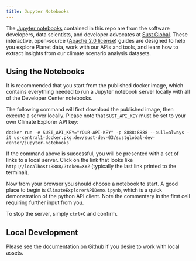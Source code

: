 ```yaml
---
title: Jupyter Notebooks
---
```


The [Jupyter notebooks](http://jupyter-notebook-beginner-guide.readthedocs.io/en/latest/what_is_jupyter.html) contained in this repo are from the software developers, data scientists, and developer advocates at [Sust Global](https://www.sustglobal.com/). These interactive, open-source ([Apache 2.0 license](https://github.com/sustglobal/dev-center/blob/main/LICENSE)) guides are designed to help you explore Planet data, work with our APIs and tools, and learn how to extract insights from our climate scenario analysis datasets.


## Using the Notebooks

It is recommended that you start from the published docker image, which contains everything needed to run a Jupyter
notebook server locally with all of the Developer Center notebooks.

The following command will first download the published image, then execute a server locally.
Please note that `SUST_API_KEY` must be set to your own Climate Explorer API key:

```
docker run -e SUST_API_KEY="YOUR-API-KEY" -p 8888:8888 --pull=always -it us-central1-docker.pkg.dev/sust-dev-03/sustglobal-dev-center/jupyter-notebooks
```

If the command above is successful, you will be presented with a set of links to a local server.
Click on the link that looks like `http://localhost:8888/?token=XYZ` (typically the last link printed to the terminal).

Now from your browser you should choose a notebook to start.
A good place to begin is `ClimateExplorerAPIDemo.ipynb`, which is a quick demonstration of the python API client.
Note the commentary in the first cell requiring further input from you.

To stop the server, simply `ctrl+C` and confirm.

## Local Development

Please see the [documentation on Github](https://github.com/sustglobal/dev-center/blob/master/jupyter-notebooks/README.md) if you desire to work with local assets.
